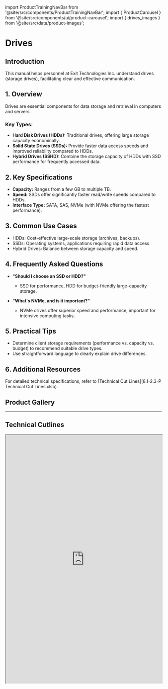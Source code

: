 import ProductTrainingNavBar from '@site/src/components/ProductTrainingNavBar';
import { ProductCarousel } from '@site/src/components/ui/product-carousel';
import { drives_images } from '@site/src/data/product-images';

<ProductTrainingNavBar />

# Drives

## Introduction
This manual helps personnel at Exit Technologies Inc. understand drives (storage drives), facilitating clear and effective communication.

## 1. Overview
Drives are essential components for data storage and retrieval in computers and servers.

### Key Types:
- **Hard Disk Drives (HDDs):** Traditional drives, offering large storage capacity economically.
- **Solid State Drives (SSDs):** Provide faster data access speeds and improved reliability compared to HDDs.
- **Hybrid Drives (SSHD):** Combine the storage capacity of HDDs with SSD performance for frequently accessed data.

## 2. Key Specifications
- **Capacity:** Ranges from a few GB to multiple TB.
- **Speed:** SSDs offer significantly faster read/write speeds compared to HDDs.
- **Interface Type:** SATA, SAS, NVMe (with NVMe offering the fastest performance).

## 3. Common Use Cases
- HDDs: Cost-effective large-scale storage (archives, backups).
- SSDs: Operating systems, applications requiring rapid data access.
- Hybrid Drives: Balance between storage capacity and speed.

## 4. Frequently Asked Questions
- **"Should I choose an SSD or HDD?"**
  - SSD for performance, HDD for budget-friendly large-capacity storage.

- **"What's NVMe, and is it important?"**
  - NVMe drives offer superior speed and performance, important for intensive computing tasks.

## 5. Practical Tips
- Determine client storage requirements (performance vs. capacity vs. budget) to recommend suitable drive types.
- Use straightforward language to clearly explain drive differences.

## 6. Additional Resources
For detailed technical specifications, refer to [Technical Cut Lines](8.1-2.3-P Technical Cut Lines.xlsb).

## Product Gallery

<ProductCarousel 
  images={drives_images}
  title="Storage Drives Gallery"
/>

---


## Technical Cutlines

<iframe
  src="https://docs.google.com/spreadsheets/d/e/2PACX-1vRBKY_e6e1XBdjLn4WTFw5W5o5j8lyFAAsApDK6FXAvNri0Wh5QAVNY3hFJZTjNdg/pubhtml?widget=true&headers=false&gid=1030159871&single=true"
  width="100%"
  height="800"
  style={{ border: 'none', borderRadius: '8px' }}
  title="Technical Cutlines"
  allowfullscreen
></iframe>

